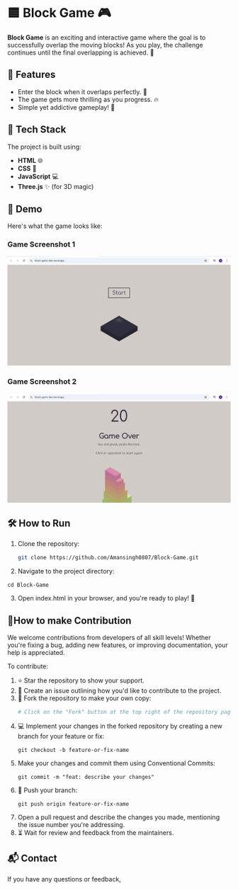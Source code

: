 # 🟦 Block Game 🎮

**Block Game** is an exciting and interactive game where the goal is to successfully overlap the moving blocks! As you play, the challenge continues until the final overlapping is achieved. 🚀

## 🌟 Features
- Enter the block when it overlaps perfectly. 🎯
- The game gets more thrilling as you progress. 🔥
- Simple yet addictive gameplay! 🤩

## 🎨 Tech Stack
The project is built using:
- **HTML** 🌐
- **CSS** 🎨
- **JavaScript** 💻
- **Three.js** ✨ (for 3D magic)

## 📸 Demo
Here's what the game looks like:

### Game Screenshot 1
![Game Screenshot 1](https://github.com/Amansingh0807/Block-Game/blob/main/demo1.png)

### Game Screenshot 2
![Game Screenshot 2](https://github.com/Amansingh0807/Block-Game/blob/main/demo2.png)

## 🛠️ How to Run
1. Clone the repository:
   ```bash
   git clone https://github.com/Amansingh0807/Block-Game.git
   ```
2. Navigate to the project directory:
```
cd Block-Game
```
3. Open index.html in your browser, and you're ready to play! 🎉

 
 ## 🤝How to make Contribution

We welcome contributions from developers of all skill levels! Whether you're fixing a bug, adding new features, or improving documentation, your help is appreciated. 

To contribute:

1. ⭐ Star the repository to show your support.
2. 📝 Create an issue outlining how you'd like to contribute to the project.
3. 🍴 Fork the repository to make your own copy:
   ```sh
   # Click on the "Fork" button at the top right of the repository page
4. 💻 Implement your changes in the forked repository by creating a new branch for your feature or fix:
   ```
   git checkout -b feature-or-fix-name
   ```
5. Make your changes and commit them using Conventional Commits:
   ```
   git commit -m "feat: describe your changes"
   ```
6. 🔄 Push your branch:
   ```
   git push origin feature-or-fix-name
   ```
7. Open a pull request and describe the changes you made, mentioning the issue number you're addressing.
8. ⏳ Wait for review and feedback from the maintainers.

## 📬 Contact
If you have any questions or feedback, 
